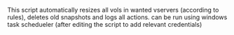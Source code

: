 This script automatically resizes all vols in wanted vservers (according to rules), deletes old snapshots and logs all actions.
can be run using windows task schedueler (after editing the script to add relevant credentials)